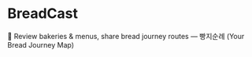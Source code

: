 # BreadCast
🍞 Review bakeries &amp; menus, share bread journey routes — 빵지순례 (Your Bread Journey Map)
